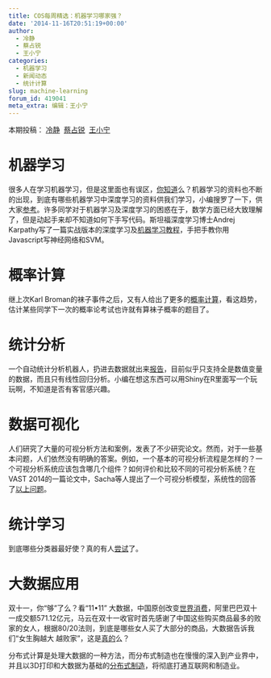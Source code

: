 ```yaml
---
title: COS每周精选：机器学习哪家强？
date: '2014-11-16T20:51:19+00:00'
author:
  - 冷静
  - 蔡占锐
  - 王小宁
categories:
  - 机器学习
  - 新闻动态
  - 统计计算
slug: machine-learning
forum_id: 419041
meta_extra: 编辑：王小宁
---
```


本期投稿： [冷静](http://www.weibo.com/p/1005051756465937/home?from=page_100505&mod=TAB&noscale_head=1#_0)  [蔡占锐](http://weibo.com/3264504301/profile?rightmod=1&wvr=6&mod=personinfo)  [王小宁](http://weibo.com/wangxiaoningtongxue/profile?rightmod=1&wvr=6&mod=personinfo)

# 机器学习

很多人在学习机器学习，但是这里面也有误区，[你知道](http://www.36dsj.com/archives/16445)么？机器学习的资料也不断的出现，到底有哪些机器学习中深度学习的资料供我们学习，小编搜罗了一下，供大家[参考](http://www.kdnuggets.com/2014/05/learn-deep-learning-courses-tutorials-overviews.html)。许多同学对于机器学习及深度学习的困惑在于，数学方面已经大致理解了，但是动起手来却不知道如何下手写代码。斯坦福深度学习博士Andrej Karpathy写了一篇实战版本的深度学习及[机器学习教程](http://t.cn/RhSJkOz)，手把手教你用Javascript写神经网络和SVM。

# 概率计算

继上次Karl Broman的袜子事件之后，又有人给出了更多的[概率计算](http://www.senresearch.org/exact-and-approximate-probabilities-for-laundry-socks-problem.html)，看这趋势，估计某些同学下一次的概率论考试也许就有算袜子概率的题目了。

# 统计分析

一个自动统计分析机器人，扔进去数据就出来[报告](http://andrewgelman.com/2014/11/05/automatic-exploratory-data-analysis/)，目前似乎只支持全是数值变量的数据，而且只有线性回归分析。小编在想这东西可以用Shiny在R里面写一个玩玩啊，不知道是否有客官感兴趣。

# 数据可视化

人们研究了大量的可视分析方法和案例，发表了不少研究论文。然而，对于一些基本问题，人们依然没有明确的答案。例如，一个基本的可视分析流程是怎样的？一个可视分析系统应该包含哪几个组件？如何评价和比较不同的可视分析系统？在VAST 2014的一篇论文中，Sacha等人提出了一个可视分析模型，系统性的回答了[以上问题](http://vis.pku.edu.cn/blog/%E5%8F%AF%E8%A7%86%E5%88%86%E6%9E%90%E4%B8%AD%E7%9A%84%E7%9F%A5%E8%AF%86%E4%BA%A7%E7%94%9F%E6%A8%A1%E5%9E%8B-knowledge-generation-model-for-visual-analytics/)。

# 统计学习 

到底哪些分类器最好使？真的有人[尝试](http://jmlr.org/papers/v15/delgado14a.html)了。

# 大数据应用

双十一，你“够”了么？看“11•11” 大数据，中国原创改变[世界消费](http://www.bj.xinhuanet.com/bjyw/2014-11/12/c_1113212924_2.htm)，阿里巴巴双十一成交额571.12亿元，马云在双十一收官时首先感谢了中国这些购买商品最多的败家的女人，根据80/20法则，到底是哪些女人买了大部分的商品，大数据告诉我们“女生胸越大 越败家”，这是[真的](http://wallstreetcn.com/node/210723)么？

分布式计算是处理大数据的一种方法，而分布式制造也在慢慢的深入到产业界中，并且以3D打印和大数据为基础的[分布式制造](http://www.china-cloud.com/yunzixun/yunjisuanxinwen/20141110_43556.html)，将彻底打通互联网和制造业。
